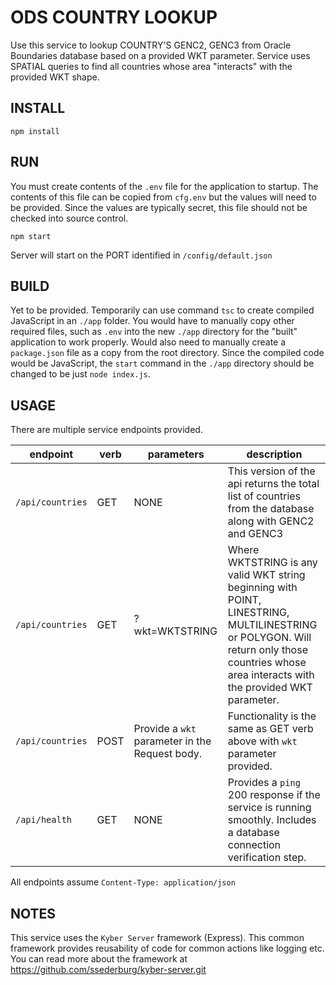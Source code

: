 # ODS COUNTRY LOOKUP
Use this service to lookup COUNTRY'S GENC2, GENC3 from Oracle Boundaries database based on a provided WKT parameter. Service uses SPATIAL queries to find all countries whose area "interacts" with the provided WKT shape.

## INSTALL
`npm install`

## RUN
You must create contents of the `.env` file for the application to startup. The contents of this file can be copied from `cfg.env` but the values will need to be provided. Since the values are typically secret, this file should not be checked into source control.

`npm start`

Server will start on the PORT identified in `/config/default.json`

## BUILD
Yet to be provided. Temporarily can use command `tsc` to create compiled JavaScript in an `./app` folder. You would have to manually copy other required files, such as `.env` into the new `./app` directory for the "built" application to work properly. Would also need to manually create a `package.json` file as a copy from the root directory. Since the compiled code would be JavaScript, the `start` command in the `./app` directory should be changed to be just `node index.js`.


## USAGE
There are multiple service endpoints provided.

| endpoint | verb | parameters | description |
|----------|------|------------|-------------|
| `/api/countries` | GET | NONE | This version of the api returns the total list of countries from the database along with GENC2 and GENC3 |
| `/api/countries` | GET | ?wkt=WKTSTRING | Where WKTSTRING is any valid WKT string beginning with POINT, LINESTRING, MULTILINESTRING or POLYGON. Will return only those countries whose area interacts with the provided WKT parameter. |
| `/api/countries` | POST | Provide a `wkt` parameter in the Request body. | Functionality is the same as GET verb above with `wkt` parameter provided. |
| `/api/health` | GET | NONE | Provides a `ping` 200 response if the service is running smoothly. Includes a database connection verification step. |

All endpoints assume `Content-Type: application/json`

## NOTES
This service uses the `Kyber Server` framework (Express). This common framework provides reusability of code for common actions like logging etc. You can read more about the framework at https://github.com/ssederburg/kyber-server.git

